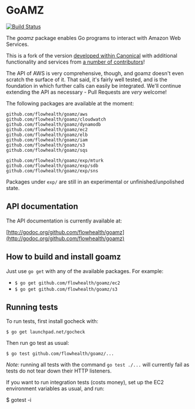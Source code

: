 # GoAMZ

[![Build Status](https://ci.flowhealth.com/github.com/flowhealth/goamz/status.svg?branch=master)](https://ci.flowhealth.com/github.com/flowhealth/goamz)

The _goamz_ package enables Go programs to interact with Amazon Web Services.

This is a fork of the version [developed within Canonical](https://wiki.ubuntu.com/goamz) with additional functionality and services from [a number of contributors](https://github.com/flowhealth/goamz/contributors)!

The API of AWS is very comprehensive, though, and goamz doesn't even scratch the surface of it. That said, it's fairly well tested, and is the foundation in which further calls can easily be integrated. We'll continue extending the API as necessary - Pull Requests are _very_ welcome!

The following packages are available at the moment:

```
github.com/flowhealth/goamz/aws
github.com/flowhealth/goamz/cloudwatch
github.com/flowhealth/goamz/dynamodb
github.com/flowhealth/goamz/ec2
github.com/flowhealth/goamz/elb
github.com/flowhealth/goamz/iam
github.com/flowhealth/goamz/s3
github.com/flowhealth/goamz/sqs

github.com/flowhealth/goamz/exp/mturk
github.com/flowhealth/goamz/exp/sdb
github.com/flowhealth/goamz/exp/sns
```

Packages under `exp/` are still in an experimental or unfinished/unpolished state.

## API documentation

The API documentation is currently available at:

[http://godoc.org/github.com/flowhealth/goamz](http://godoc.org/github.com/flowhealth/goamz)

## How to build and install goamz

Just use `go get` with any of the available packages. For example:

* `$ go get github.com/flowhealth/goamz/ec2`
* `$ go get github.com/flowhealth/goamz/s3`

## Running tests

To run tests, first install gocheck with:

`$ go get launchpad.net/gocheck`

Then run go test as usual:

`$ go test github.com/flowhealth/goamz/...`

_Note:_ running all tests with the command `go test ./...` will currently fail as tests do not tear down their HTTP listeners.

If you want to run integration tests (costs money), set up the EC2 environment variables as usual, and run:

$ gotest -i
